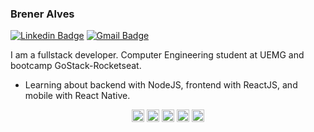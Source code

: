 ### Brener Alves

[![Linkedin Badge](https://img.shields.io/badge/-BrenerAlves-6633cc?style=flat-square&logo=Linkedin&logoColor=white&link=https://www.linkedin.com/in/brener-alves/)](https://www.linkedin.com/in/brener-alves/) 
[![Gmail Badge](https://img.shields.io/badge/-Brener820@gmail.com-6633cc?style=flat-square&logo=Gmail&logoColor=white&link=mailto:brener820@gmail.com)](mailto:brener820@gmail.com)

I am a fullstack developer. Computer Engineering student at UEMG and bootcamp GoStack-Rocketseat.

- Learning about backend with NodeJS, frontend with ReactJS, and mobile with React Native.
<p align="center">
  <img src="https://devicons.github.io/devicon/devicon.git/icons/html5/html5-original.svg" alt="react" width="20" height="20"/>
  <img src="https://devicons.github.io/devicon/devicon.git/icons/css3/css3-original.svg" alt="react" width="20" height="20"/>
  <img src="https://devicons.github.io/devicon/devicon.git/icons/javascript/javascript-original.svg" alt="react" width="20" height="20"/>
  
  <img src="https://devicons.github.io/devicon/devicon.git/icons/react/react-original-wordmark.svg" alt="react" width="20" height="20"/>
  <img src="https://devicons.github.io/devicon/devicon.git/icons/nodejs/nodejs-original.svg" alt="nodejs" width="20" height="20"/>
</p>
